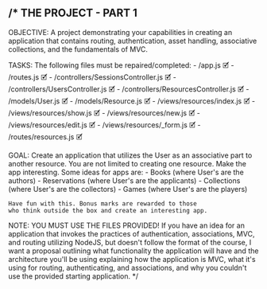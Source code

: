 /*
  THE PROJECT - PART 1
  --------------------

  OBJECTIVE:
    A project demonstrating your capabilities in creating
    an application that contains routing, authentication,
    asset handling, associative collections, and the
    fundamentals of MVC.

  TASKS:
    The following files must be repaired/completed:
    - /app.js  🗹
    - /routes.js 🗹
    - /controllers/SessionsController.js 🗹
    - /controllers/UsersController.js 🗹
    - /controllers/ResourcesController.js 🗹
    - /models/User.js  🗹
    - /models/Resource.js 🗹
    - /views/resources/index.js 🗹
    - /views/resources/show.js 🗹
    - /views/resources/new.js 🗹
    - /views/resources/edit.js 🗹
    - /views/resources/_form.js 🗹
    - /routes/resources.js 🗹

  GOAL:
    Create an application that utilizes the User as an
    associative part to another resource. You are not
    limited to creating one resource. Make the app
    interesting. Some ideas for apps are:
    - Books (where User's are the authors)
    - Reservations (where User's are the applicants)
    - Collections (where User's are the collectors)
    - Games (where User's are the players)

    Have fun with this. Bonus marks are rewarded to those
    who think outside the box and create an interesting app.

  NOTE:
    YOU MUST USE THE FILES PROVIDED!
    If you have an idea for an application that invokes the
    practices of authentication, associations, MVC, and routing
    utilizing NodeJS, but doesn't follow the format of the course,
    I want a proposal outlining what functionality the application
    will have and the architecture you'll be using explaining
    how the application is MVC, what it's using for routing,
    authenticating, and associations, and why you couldn't use the
    provided starting application.
*/
